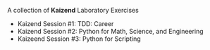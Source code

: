 A collection of  **Kaizend** Laboratory Exercises

- Kaizend Session #1: TDD: Career
- Kaizend Session #2: Python for Math, Science, and Engineering
- Kaizeend Session #3: Python for Scripting
